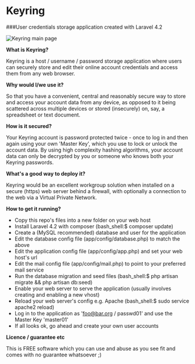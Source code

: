 # Keyring
###User credentials storage application created with Laravel 4.2

![Keyring main page](http://www.101011.co.uk/images/keyring-550.gif)

**What is Keyring?**

Keyring is a host / username / password storage application where users can securely store and edit their online account credentials and access them from any web browser.

**Why would I/we use it?**

So that you have a convenient, central and reasonably secure way to store and access your account data from any device, as opposed to it being scattered across multiple devices or stored (insecurely) on, say, a spreadsheet or text document.

**How is it secured?**

Your Keyring account is password protected twice - once to log in and then again using your own 'Master Key', which you use to lock or unlock the account data.  By using high complexity hashing algorithms, your account data can only be decrypted by you or someone who knows both your Keyring passwords.

**What's a good way to deploy it?**

Keyring would be an excellent workgroup solution when installed on a secure (https) web server behind a firewall, with optionally a connection to the web via a Virtual Private Network.

**How to get it running?**

* Copy this repo's files into a new folder on your web host 
* Install Laravel 4.2 with composer (bash_shell:$ composer update)
* Create a (MySQL recommended) database and user for the application
* Edit the database config file (app/config/database.php) to match the above
* Edit the application config file (app/config/app.php) and set your web host's url
* Edit the mail config file (app/config/mail.php) to point to your preferred mail service  
* Run the database migration and seed files (bash_shell:$ php artisan migrate && php artisan db:seed)
* Enable your web server to serve the application (usually involves creating and enabling a new vhost) 
* Reload your web server's config e.g. Apache (bash_shell:$ sudo service apache2 reload)
* Log in to the application as 'foo@bar.org / passwd01' and use the Master Key 'master01'
* If all looks ok, go ahead and create your own user accounts

**Licence / guarantee etc**

This is FREE software which you can use and abuse as you see fit and comes with no guarantee whatsoever ;)
